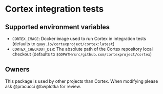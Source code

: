 # Cortex integration tests

## Supported environment variables

- `CORTEX_IMAGE`: Docker image used to run Cortex in integration tests (defaults to `quay.io/cortexproject/cortex:latest`)
- `CORTEX_CHECKOUT_DIR`: The absolute path of the Cortex repository local checkout (defaults to `$GOPATH/src/github.com/cortexproject/cortex`)

## Owners

This package is used by other projects than Cortex. When modifying please ask @pracucci @bwplotka for review.
